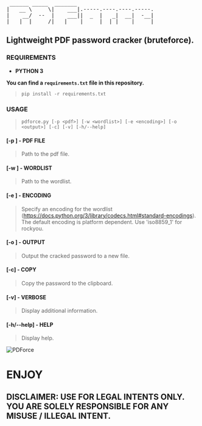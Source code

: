 <pre>
 ______ _____  _______                        
|   __ \     \|    ___|.-----.----.----.-----.
|    __/  --  |    ___||  _  |   _|  __|  -__|
|___|  |_____/|___|    |_____|__| |____|_____|
</pre>

## Lightweight PDF password cracker (bruteforce).

### REQUIREMENTS
- __PYTHON 3__

__You can find a `requirements.txt` file in this repository.__

> `pip install -r requirements.txt`

### USAGE
> `pdforce.py [-p <pdf>] [-w <wordlist>] [-e <encoding>] [-o <output>] [-c] [-v] [-h/--help]`
#### [-p <pdf>] - PDF FILE
> Path to the pdf file.
#### [-w <wordlist>] - WORDLIST
> Path to the wordlist.
#### [-e <encoding>] - ENCODING
> Specify an encoding for the wordlist (https://docs.python.org/3/library/codecs.html#standard-encodings). The default encoding is platform dependent. Use 'iso8859_1' for rockyou.
#### [-o <output>] - OUTPUT
> Output the cracked password to a new file.
#### [-c] - COPY
> Copy the password to the clipboard.
#### [-v] - VERBOSE
> Display additional information.
#### [-h/--help] - HELP
> Display help.

![PDForce](/misc/screeshot.png)

# ENJOY

## DISCLAIMER: USE FOR LEGAL INTENTS ONLY. YOU ARE SOLELY RESPONSIBLE FOR ANY MISUSE / ILLEGAL INTENT.
